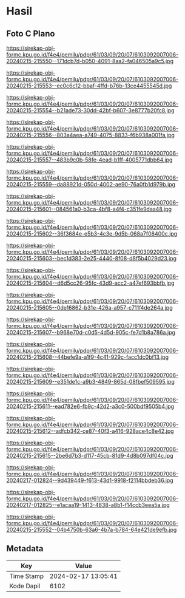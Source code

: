 # Hasil

## Foto C Plano

https://sirekap-obj-formc.kpu.go.id/f4e4/pemilu/pdpr/61/03/09/20/07/6103092007006-20240215-215550--171dcb7d-b050-4091-8aa2-fa046505a9c5.jpg

https://sirekap-obj-formc.kpu.go.id/f4e4/pemilu/pdpr/61/03/09/20/07/6103092007006-20240215-215553--ec0c6c12-bbaf-4ffd-b76b-13ce4455545d.jpg

https://sirekap-obj-formc.kpu.go.id/f4e4/pemilu/pdpr/61/03/09/20/07/6103092007006-20240215-215554--b21ade73-30dd-42bf-b607-3e8777b20fc8.jpg

https://sirekap-obj-formc.kpu.go.id/f4e4/pemilu/pdpr/61/03/09/20/07/6103092007006-20240215-215556--803a4aea-a749-4075-8833-f6b938a001fa.jpg

https://sirekap-obj-formc.kpu.go.id/f4e4/pemilu/pdpr/61/03/09/20/07/6103092007006-20240215-215557--483b9c0b-58fe-4ead-b1ff-4005771dbb64.jpg

https://sirekap-obj-formc.kpu.go.id/f4e4/pemilu/pdpr/61/03/09/20/07/6103092007006-20240215-215559--da88921d-050d-4002-ae90-76a0fb1d979b.jpg

https://sirekap-obj-formc.kpu.go.id/f4e4/pemilu/pdpr/61/03/09/20/07/6103092007006-20240215-215601--084561a0-b3ca-4bf8-a4f4-c351fe9daa48.jpg

https://sirekap-obj-formc.kpu.go.id/f4e4/pemilu/pdpr/61/03/09/20/07/6103092007006-20240215-215602--36f3684e-e5b3-4c3e-9d5b-068a7f08400c.jpg

https://sirekap-obj-formc.kpu.go.id/f4e4/pemilu/pdpr/61/03/09/20/07/6103092007006-20240215-215603--bec1d383-2e25-4440-8f08-d8f5b4029d23.jpg

https://sirekap-obj-formc.kpu.go.id/f4e4/pemilu/pdpr/61/03/09/20/07/6103092007006-20240215-215604--d6d5cc26-95fc-43d9-acc2-a47ef693bbfb.jpg

https://sirekap-obj-formc.kpu.go.id/f4e4/pemilu/pdpr/61/03/09/20/07/6103092007006-20240215-215605--0de16862-b31e-426a-a957-c711f4de264a.jpg

https://sirekap-obj-formc.kpu.go.id/f4e4/pemilu/pdpr/61/03/09/20/07/6103092007006-20240215-215607--b968e70d-c0d5-4d5d-905c-fe7d1b8a786a.jpg

https://sirekap-obj-formc.kpu.go.id/f4e4/pemilu/pdpr/61/03/09/20/07/6103092007006-20240215-215608--44befe9a-a1f9-4c41-929c-facc1dc0bf13.jpg

https://sirekap-obj-formc.kpu.go.id/f4e4/pemilu/pdpr/61/03/09/20/07/6103092007006-20240215-215609--e351de1c-a9b3-4849-865d-08fbef509595.jpg

https://sirekap-obj-formc.kpu.go.id/f4e4/pemilu/pdpr/61/03/09/20/07/6103092007006-20240215-215611--ead782e6-fb9c-42d2-a3c0-500bdf9505b4.jpg

https://sirekap-obj-formc.kpu.go.id/f4e4/pemilu/pdpr/61/03/09/20/07/6103092007006-20240215-215612--adfcb342-ce87-40f3-a416-928ace4c8e42.jpg

https://sirekap-obj-formc.kpu.go.id/f4e4/pemilu/pdpr/61/03/09/20/07/6103092007006-20240215-215615--2be6d7b3-d117-45cb-81d9-4d8b097df04c.jpg

https://sirekap-obj-formc.kpu.go.id/f4e4/pemilu/pdpr/61/03/09/20/07/6103092007006-20240217-012824--9d439449-f613-43d1-9918-f2114bbdeb36.jpg

https://sirekap-obj-formc.kpu.go.id/f4e4/pemilu/pdpr/61/03/09/20/07/6103092007006-20240217-012825--e1acaa19-1413-4838-a8b1-f14ccb3eea5a.jpg

https://sirekap-obj-formc.kpu.go.id/f4e4/pemilu/pdpr/61/03/09/20/07/6103092007006-20240215-215552--04b4750b-63a6-4b7a-b784-64e421de9efb.jpg


## Metadata

| Key        | Value               |
| ---------- | ------------------- |
| Time Stamp | 2024-02-17 13:05:41 |
| Kode Dapil | 6102                |



